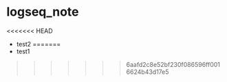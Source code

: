 # logseq_note
<<<<<<< HEAD
 * test2
=======
  * test1
>>>>>>> 6aafd2c8e52bf230f086596ff0016624b43d17e5
